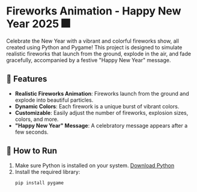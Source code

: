 # Fireworks Animation - Happy New Year 2025 🎆

Celebrate the New Year with a vibrant and colorful fireworks show, all created using Python and Pygame! This project is designed to simulate realistic fireworks that launch from the ground, explode in the air, and fade gracefully, accompanied by a festive "Happy New Year" message.

## 🌟 Features
- **Realistic Fireworks Animation**: Fireworks launch from the ground and explode into beautiful particles.
- **Dynamic Colors**: Each firework is a unique burst of vibrant colors.
- **Customizable**: Easily adjust the number of fireworks, explosion sizes, colors, and more.
- **"Happy New Year" Message**: A celebratory message appears after a few seconds.

## 🚀 How to Run
1. Make sure Python is installed on your system. [Download Python](https://www.python.org/downloads/)
2. Install the required library:
   ```bash
   pip install pygame
